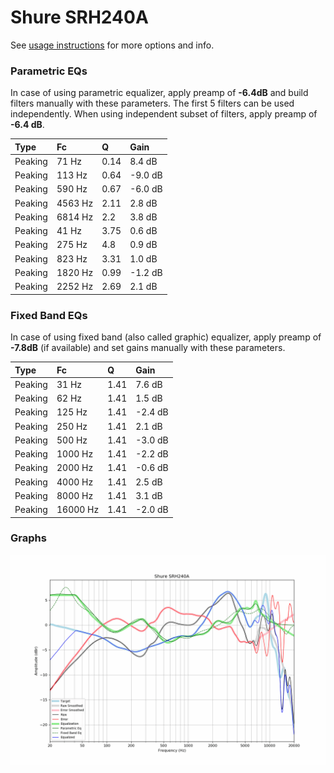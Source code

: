 # Shure SRH240A
See [usage instructions](https://github.com/jaakkopasanen/AutoEq#usage) for more options and info.

### Parametric EQs
In case of using parametric equalizer, apply preamp of **-6.4dB** and build filters manually
with these parameters. The first 5 filters can be used independently.
When using independent subset of filters, apply preamp of **-6.4 dB**.

| Type    | Fc      |    Q | Gain    |
|:--------|:--------|:-----|:--------|
| Peaking | 71 Hz   | 0.14 | 8.4 dB  |
| Peaking | 113 Hz  | 0.64 | -9.0 dB |
| Peaking | 590 Hz  | 0.67 | -6.0 dB |
| Peaking | 4563 Hz | 2.11 | 2.8 dB  |
| Peaking | 6814 Hz | 2.2  | 3.8 dB  |
| Peaking | 41 Hz   | 3.75 | 0.6 dB  |
| Peaking | 275 Hz  | 4.8  | 0.9 dB  |
| Peaking | 823 Hz  | 3.31 | 1.0 dB  |
| Peaking | 1820 Hz | 0.99 | -1.2 dB |
| Peaking | 2252 Hz | 2.69 | 2.1 dB  |

### Fixed Band EQs
In case of using fixed band (also called graphic) equalizer, apply preamp of **-7.8dB**
(if available) and set gains manually with these parameters.

| Type    | Fc       |    Q | Gain    |
|:--------|:---------|:-----|:--------|
| Peaking | 31 Hz    | 1.41 | 7.6 dB  |
| Peaking | 62 Hz    | 1.41 | 1.5 dB  |
| Peaking | 125 Hz   | 1.41 | -2.4 dB |
| Peaking | 250 Hz   | 1.41 | 2.1 dB  |
| Peaking | 500 Hz   | 1.41 | -3.0 dB |
| Peaking | 1000 Hz  | 1.41 | -2.2 dB |
| Peaking | 2000 Hz  | 1.41 | -0.6 dB |
| Peaking | 4000 Hz  | 1.41 | 2.5 dB  |
| Peaking | 8000 Hz  | 1.41 | 3.1 dB  |
| Peaking | 16000 Hz | 1.41 | -2.0 dB |

### Graphs
![](./Shure%20SRH240A.png)